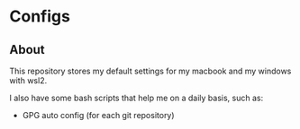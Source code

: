 # Configs

## About

This repository stores my default settings for my macbook and my windows with wsl2.

I also have some bash scripts that help me on a daily basis, such as:

- GPG auto config (for each git repository)
